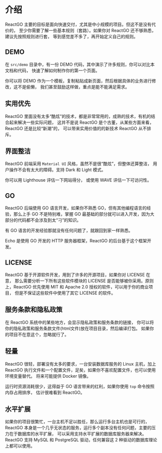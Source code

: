 # 介绍

ReactGO 主要的目标是面向快速交付，尤其是中小规模的项目。但这不是没有代价的，
至少你需要了解一些基本规则（套路）。如果你对 ReactGO 还不够熟悉，建议先按照规则进行套，
等到感觉差不多了，再开始定义自己的规则。

## DEMO

在 `src/demo` 目录中，有一份 DEMO 代码，其中演示了许多规则，你可以对比本文档和代码，
快速了解如何制作你的第一个页面。

你可以将 DEMO 作为一个模板，复制粘贴成新页面，然后根据具体的业务进行修改，这不是偷懒，
我们甚至鼓励这样做，重点是能不能满足需求。

## 实用优先

ReactGO 里面没有太多“酷炫”的技术，都是非常常用的，成熟的技术，有机的结合起来解决一些实际问题，
这并不是说 ReactGO 是个古董，从某些方面来看，ReactGO 还是比较“新潮”的，
可以带来实用价值的的新技术 ReactGO 从不排斥。

## 界面整洁

ReactGO 前端采用 `Material UI` 风格，虽然不是很“酷炫”，但整体还算整洁，
用户操作不会有太大的障碍。支持 Dark 和 Light 模式。

你可以用 Lighthouse 评估一下网站得分， 或使用 WAVE 评估一下可访问性。

## GO

ReactGO 后端使用 GO 语言开发，如果你不熟悉 GO，但有其他编程语言的经验，那么上手 GO
不是特别难，掌握 GO 最基础的部分就可以进入开发，因为大部分的代码都不会涉及到太“刁”的知识。

有 GO 语言的开发经验那就没有任何问题了，就跟回到家一样熟悉。

Echo 是使用 GO 开发的 HTTP 服务器框架，ReactGO 的后台基于这个框架开发。

## LICENSE

ReactGO 基于开源软件开发，用到了许多的开源项目，如果你对 LICENSE 在意，
那么需要分析一下所有这些软件模块的 LICENSE 是否能够被你采用。原则上，ReactGO
优先使用 MIT 和 Apache 2.0 授权的软件，可以用于你的商业项目，
但是不保证这些软件中使用了其它 LICENSE 的软件。

## 服务条款和隐私政策

在 ReactGO 系统中的某些地方，会显示隐私政策和服务条款的链接，
你可以将你的隐私政策和服务条款文件(html文件)放在项目目录，然后编译打包。
如果你的项目不在意这个，忽略就行了。

## 轻量

ReactGO 很轻，部署没有太多的要求，一台安装数据库服务的 Linux 主机，加上 ReactGO
执行文件和一个配置文件，足矣，如果你不喜欢配置文件，也可以使用环境变量替代。
将来可能提供 Docker 镜像。

运行时资源消耗很少，这得益于 GO 语言带来的红利，如果你使用 `top` 命令按照内存占用排序，
估计很难看到 ReactGO。

## 水平扩展

如果你的项目很繁忙，一台主机不足以胜任，那么运行多台主机也是可行的，ReactGO
本身是一个几乎无状态的服务，运行多个副本没有任何问题，主要的压力在于数据库的水平扩展，
可以采用支持水平扩展的数据库服务器来解决。
ReactGO 支持 MySQL 和 PostgreSQL 驱动，任何兼容这 2 种驱动的数据库理论上都可以使用。
